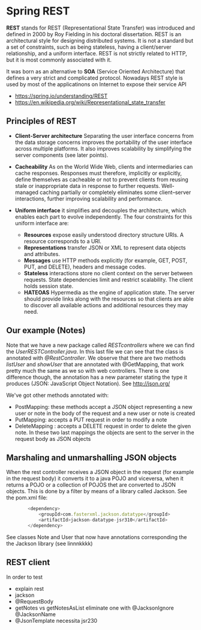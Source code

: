 # Spring REST

**REST** stands for REST (Representational State Transfer) was introduced and defined in 2000 by Roy Fielding in his doctoral 
dissertation. REST is an architectural style for designing distributed systems. It is not a standard but a set of constraints, 
such as being stateless, having a client/server relationship, and a uniform interface. REST is not strictly related to HTTP, 
but it is most commonly associated with it.

It was born as an alternative to **SOA** (Service Oriented Architecture) that defines a very strict and complicated protocol. Nowadays
REST style is used by most of the applicatinons on Internet to expose their service API   

* https://spring.io/understanding/REST
* https://en.wikipedia.org/wiki/Representational_state_transfer

## Principles of REST

* **Client-Server architecture** Separating the user interface concerns from the data storage concerns improves the portability 
of the user interface across multiple platforms. It also improves scalability by simplifying the server components (see later points).

* **Cacheability** As on the World Wide Web, clients and intermediaries can cache responses. Responses must therefore, implicitly or 
explicitly, define themselves as cacheable or not to prevent clients from reusing stale or inappropriate data in response to further 
requests. Well-managed caching partially or completely eliminates some client–server interactions, further improving scalability and performance.

* **Uniform interface** it simplifies and decouples the architecture, which enables each part to evolve independently. 
The four constraints for this uniform interface are:
    * **Resources** expose easily understood directory structure URIs. A resource corresponds to a URI.
    * **Representations** transfer JSON or XML to represent data objects and attributes.
    * **Messages** use HTTP methods explicitly (for example, GET, POST, PUT, and DELETE), headers and message codes.
    * **Stateless** interactions store no client context on the server between requests. State dependencies limit and restrict 
scalability. The client holds session state.
    * **HATEOAS** Hypermedia as the engine of application state. The server should provide links along with the resources
    so that clients are able to discover all available actions and additional resources they may need.

## Our example (Notes)
Note that we have a new package called *RESTcontrollers* where we can find the *UserRESTController.java*. In this last file
we can see that the class is annotated with *@RestController*. We observe that there are two methods *listUser* and *showUser*
that are annotated with @GetMapping, that work pretty much the same as we so with web controllers. There is one difference though, the
annotation has a new parameter stating the type it produces (JSON: JavaScript Object Notation). See http://json.org/ 

We've got other methods annotated with:
* PostMapping: these methods accept a JSON object representing a new user or note in the body of the request and a new user or note is created
* PutMapping: accepts a PUT request in order to modify a note
* DeleteMapping : accepts a DELETE request in order to delete the given note. In these two last mappings the objects are 
sent to the server in the request body as JSON objects

## Marshaling and unmarshalling JSON objects
When the rest controller receives a JSON object in the request (for example in the request body) it converts it to a java POJO and
viceversa, when it returns a POJO or a collection of POJOS thet are converted to JSON objects. This is done by a filter by means
of a library called Jackson. See the pom.xml file:
```javascript
		<dependency>
			<groupId>com.fasterxml.jackson.datatype</groupId>
			<artifactId>jackson-datatype-jsr310</artifactId>
		</dependency>
```
See classes Note and User that now have annotations corresponding the the Jackson library (see linnnkkkk)

## REST client
In order to test    


* explain rest
* jackson
* @RequestBody
* getNotes vs getNotesAsList eliminate one with @JacksonIgnore  @JacksonName
* @JsonTemplate necessita jsr230